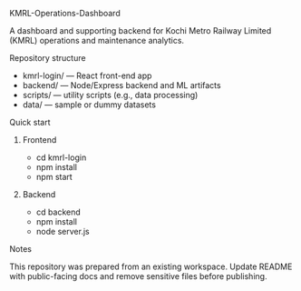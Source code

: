 KMRL-Operations-Dashboard

A dashboard and supporting backend for Kochi Metro Railway Limited (KMRL) operations and maintenance analytics.

Repository structure

- kmrl-login/ — React front-end app
- backend/ — Node/Express backend and ML artifacts
- scripts/ — utility scripts (e.g., data processing)
- data/ — sample or dummy datasets

Quick start

1. Frontend
   - cd kmrl-login
   - npm install
   - npm start

2. Backend
   - cd backend
   - npm install
   - node server.js

Notes

This repository was prepared from an existing workspace. Update README with public-facing docs and remove sensitive files before publishing.
